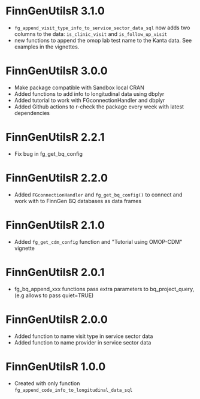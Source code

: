 # FinnGenUtilsR 3.1.0
- `fg_append_visit_type_info_to_service_sector_data_sql` now adds two columns to the data: `is_clinic_visit` and `is_follow_up_visit`
- new functions to append the omop lab test name to the Kanta data. See examples in the vignettes. 

# FinnGenUtilsR 3.0.0
- Make package compatible with Sandbox local CRAN
- Added functions to add info to longitudinal data using dbplyr
- Added tutorial to work with FGconnectionHandler and dbplyr
- Added Github actions to r-check the package every week with latest dependencies

# FinnGenUtilsR 2.2.1
- Fix bug in fg_get_bq_config

# FinnGenUtilsR 2.2.0
- Added `FGconnectionHandler` and `fg_get_bq_config()` to connect and work with to FinnGen BQ databases as data frames 

# FinnGenUtilsR 2.1.0
- Added `fg_get_cdm_config` function and "Tutorial using OMOP-CDM" vignette

# FinnGenUtilsR 2.0.1

- fg_bq_append_xxx functions pass extra parameters to bq_project_query, (e.g  allows to pass quiet=TRUE)

# FinnGenUtilsR 2.0.0

- Added function to name visit type in service sector data
- Added function to name provider in service sector data


# FinnGenUtilsR 1.0.0

- Created with only function `fg_append_code_info_to_longitudinal_data_sql`
